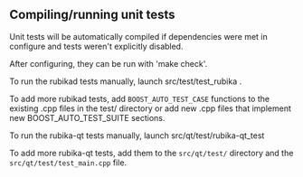 Compiling/running unit tests
------------------------------------

Unit tests will be automatically compiled if dependencies were met in configure
and tests weren't explicitly disabled.

After configuring, they can be run with 'make check'.

To run the rubikad tests manually, launch src/test/test_rubika .

To add more rubikad tests, add `BOOST_AUTO_TEST_CASE` functions to the existing
.cpp files in the test/ directory or add new .cpp files that
implement new BOOST_AUTO_TEST_SUITE sections.

To run the rubika-qt tests manually, launch src/qt/test/rubika-qt_test

To add more rubika-qt tests, add them to the `src/qt/test/` directory and
the `src/qt/test/test_main.cpp` file.
